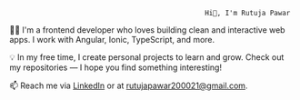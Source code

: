                                                     Hi👋, I'm Rutuja Pawar

👩‍💻 I'm a frontend developer who loves building clean and interactive web apps. I work with Angular, Ionic, TypeScript, and more.

💡 In my free time, I create personal projects to learn and grow. Check out my repositories — I hope you find something interesting!

📫 Reach me via [LinkedIn](https://www.linkedin.com/in/rutuja-pawar-3666a522b/) or at rutujapawar200021@gmail.com.
